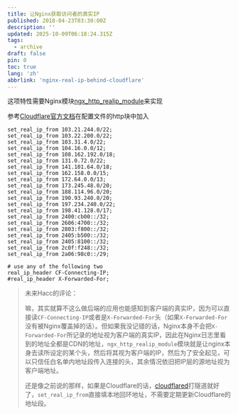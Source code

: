 ```yaml
---
title: 让Nginx获取访问者的真实IP
published: 2018-04-23T03:30:00Z
description: ''
updated: 2025-10-09T06:18:24.315Z
tags:
  - archive
draft: false
pin: 0
toc: true
lang: 'zh'
abbrlink: 'nginx-real-ip-behind-cloudflare'
---
```


这项特性需要Nginx模块[ngx_http_realip_module](https://nginx.org/en/docs/http/ngx_http_realip_module.html)来实现

参考[Cloudflare官方文档](https://developers.cloudflare.com/support/troubleshooting/restoring-visitor-ips/restoring-original-visitor-ips/)在配置文件的http块中加入

```
set_real_ip_from 103.21.244.0/22;
set_real_ip_from 103.22.200.0/22;
set_real_ip_from 103.31.4.0/22;
set_real_ip_from 104.16.0.0/12;
set_real_ip_from 108.162.192.0/18;
set_real_ip_from 131.0.72.0/22;
set_real_ip_from 141.101.64.0/18;
set_real_ip_from 162.158.0.0/15;
set_real_ip_from 172.64.0.0/13;
set_real_ip_from 173.245.48.0/20;
set_real_ip_from 188.114.96.0/20;
set_real_ip_from 190.93.240.0/20;
set_real_ip_from 197.234.240.0/22;
set_real_ip_from 198.41.128.0/17;
set_real_ip_from 2400:cb00::/32;
set_real_ip_from 2606:4700::/32;
set_real_ip_from 2803:f800::/32;
set_real_ip_from 2405:b500::/32;
set_real_ip_from 2405:8100::/32;
set_real_ip_from 2c0f:f248::/32;
set_real_ip_from 2a06:98c0::/29;

# use any of the following two
real_ip_header CF-Connecting-IP;
#real_ip_header X-Forwarded-For;
```

> 未来Hacc的评论：
>
> 嘛，其实就算不这么做后端的应用也能感知到客户端的真实IP，因为可以直接读`CF-Connecting-IP`或者是`X-Forwarded-For`头（如果`X-Forwarded-For`没有被Nginx覆盖掉的话）。但如果我没记错的话，Nginx本身不会把`X-Forwarded-For`所记录的地址视为客户端的真实IP，因此在Nginx日志里看到的地址全都是CDN的地址，`ngx_http_realip_module`模块就是让nginx本身去读所设定的某个头，然后将其视为客户端的IP，然后为了安全起见，可以只信任白名单内地址段传入连接的头，其余情况依旧把IP层的源地址视为客户端地址。
>
> 还是像之前说的那样，如果是Cloudflare的话，[cloudflared](https://github.com/cloudflare/cloudflared)打隧道就好了，`set_real_ip_from`直接填本地回环地址，不需要定期更新Cloudflare的地址段。
